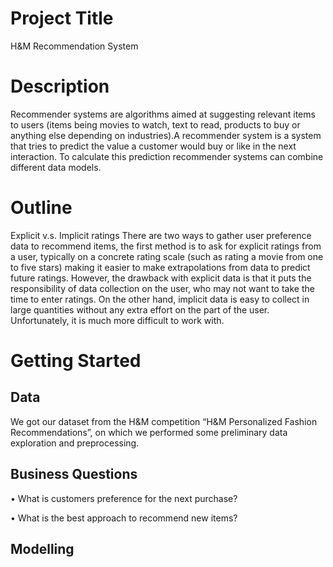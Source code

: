 # Project Title
H&M Recommendation System
# Description
Recommender systems are algorithms aimed at suggesting relevant items to users (items being movies to watch, text to read, products to buy or anything else depending on industries).A recommender system is a system that tries to predict the value a customer would buy or like in the next interaction. To calculate this prediction recommender systems can combine different data models.
# Outline
Explicit v.s. Implicit ratings
There are two ways to gather user preference data to recommend items, the first method is to ask for explicit ratings from a user, typically on a concrete rating scale (such as rating a movie from one to five stars) making it easier to make extrapolations from data to predict future ratings. However, the drawback with explicit data is that it puts the responsibility of data collection on the user, who may not want to take the time to enter ratings. On the other hand, implicit data is easy to collect in large quantities without any extra effort on the part of the user. Unfortunately, it is much more difficult to work with.
# Getting Started
## Data
We got our dataset from the H&M competition “H&M Personalized Fashion Recommendations”, on which we performed some preliminary data exploration and preprocessing.
## Business Questions
• What is customers preference for the next purchase?

• What is the best approach to recommend new items?
## Modelling
